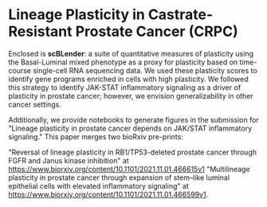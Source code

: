 # Lineage Plasticity in Castrate-Resistant Prostate Cancer (CRPC)
Enclosed is **scBLender**: a suite of quantitative measures of plasticity using the Basal-Luminal mixed phenotype as a proxy for plasticity based on time-course single-cell RNA sequencing data. We used these plasticity scores to identify gene programs enriched in cells with high plasticity. We followed this strategy to identify JAK-STAT inflammatory signaling as a driver of plasticity in prostate cancer; however, we envision generalizability in other cancer settings. 

Additionally, we provide notebooks to generate figures in the submission for "Lineage plasticity in prostate cancer depends on JAK/STAT inflammatory signaling." This paper merges two bioRxiv pre-prints:

"Reversal of lineage plasticity in RB1/TP53-deleted prostate cancer through FGFR and Janus kinase inhibition" at https://www.biorxiv.org/content/10.1101/2021.11.01.466615v1 
"Multilineage plasticity in prostate cancer through expansion of stem–like luminal epithelial cells with elevated inflammatory signaling" at https://www.biorxiv.org/content/10.1101/2021.11.01.466599v1.  


